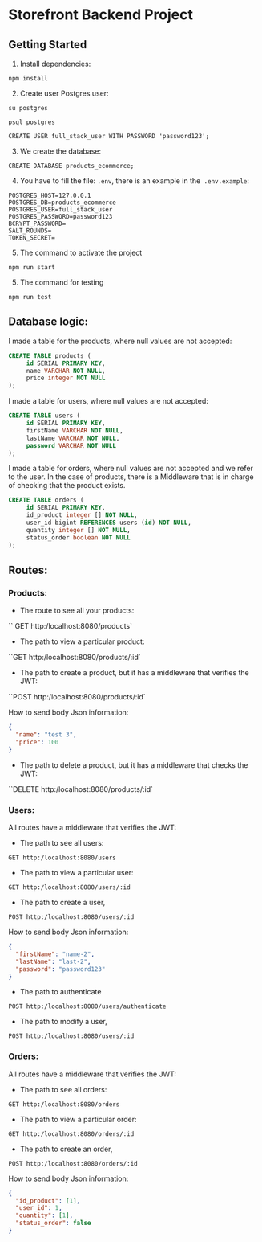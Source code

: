 # Storefront Backend Project

## Getting Started

1. Install dependencies:

```
npm install
```

2. Create user Postgres user:

```
su postgres
```

```
psql postgres
```

```
CREATE USER full_stack_user WITH PASSWORD 'password123';
```

3. We create the database:

```
CREATE DATABASE products_ecommerce;
```

4. You have to fill the file: `.env`, there is an example in the` .env.example`:

```
POSTGRES_HOST=127.0.0.1
POSTGRES_DB=products_ecommerce
POSTGRES_USER=full_stack_user
POSTGRES_PASSWORD=password123
BCRYPT_PASSWORD=
SALT_ROUNDS=
TOKEN_SECRET=
```

5. The command to activate the project

```
npm run start
```

5. The command for testing

```
npm run test
```

## Database logic:

I made a table for the products, where null values are not accepted:

```sql
CREATE TABLE products (
     id SERIAL PRIMARY KEY,
     name VARCHAR NOT NULL,
     price integer NOT NULL
);
```

I made a table for users, where null values are not accepted:

```sql
CREATE TABLE users (
     id SERIAL PRIMARY KEY,
     firstName VARCHAR NOT NULL,
     lastName VARCHAR NOT NULL,
     password VARCHAR NOT NULL
);
```

I made a table for orders, where null values are not accepted and we refer to the user. In the case of products, there is a Middleware that is in charge of checking that the product exists.

```sql
CREATE TABLE orders (
     id SERIAL PRIMARY KEY,
     id_product integer [] NOT NULL,
     user_id bigint REFERENCES users (id) NOT NULL,
     quantity integer [] NOT NULL,
     status_order boolean NOT NULL
);
```

## Routes:

### Products:

- The route to see all your products:

`` GET http:/localhost:8080/products`

- The path to view a particular product:

``GET http:/localhost:8080/products/:id`

- The path to create a product, but it has a middleware that verifies the JWT:

``POST http:/localhost:8080/products/:id`

How to send body Json information:

```json
{
  "name": "test 3",
  "price": 100
}
```

- The path to delete a product, but it has a middleware that checks the JWT:

``DELETE http:/localhost:8080/products/:id`

### Users:

All routes have a middleware that verifies the JWT:

- The path to see all users:

```
GET http:/localhost:8080/users
```

- The path to view a particular user:

```
GET http:/localhost:8080/users/:id
```

- The path to create a user,

```
POST http:/localhost:8080/users/:id
```

How to send body Json information:

```json
{
  "firstName": "name-2",
  "lastName": "last-2",
  "password": "password123"
}
```

- The path to authenticate

```
POST http:/localhost:8080/users/authenticate
```

- The path to modify a user,

```
POST http:/localhost:8080/users/:id
```

### Orders:

All routes have a middleware that verifies the JWT:

- The path to see all orders:

```
GET http:/localhost:8080/orders
```

- The path to view a particular order:

```
GET http:/localhost:8080/orders/:id
```

- The path to create an order,

```
POST http:/localhost:8080/orders/:id
```

How to send body Json information:

```json
{
  "id_product": [1],
  "user_id": 1,
  "quantity": [1],
  "status_order": false
}
```

